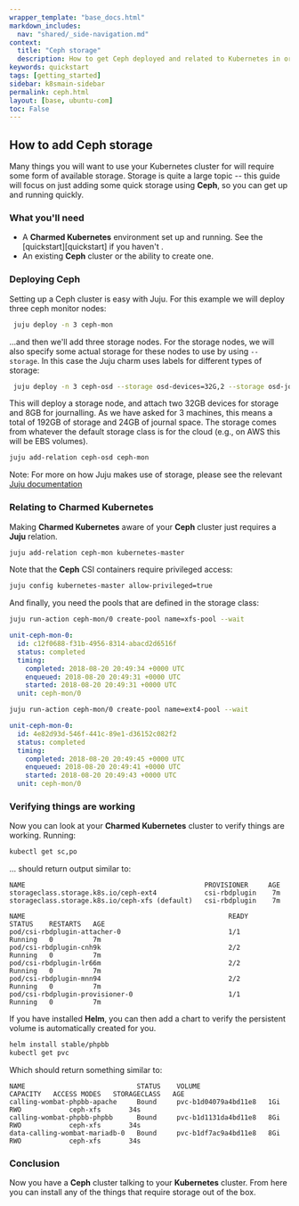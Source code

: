 ```yaml
---
wrapper_template: "base_docs.html"
markdown_includes:
  nav: "shared/_side-navigation.md"
context:
  title: "Ceph storage"
  description: How to get Ceph deployed and related to Kubernetes in order to have a default storage class. This allows for easy storage allocation.
keywords: quickstart
tags: [getting_started]
sidebar: k8smain-sidebar
permalink: ceph.html
layout: [base, ubuntu-com]
toc: False
---
```


## How to add **Ceph** storage

Many things you will want to use your Kubernetes cluster for will require some
form of available storage. Storage is quite a large topic -- this guide will
focus on just adding some quick storage using **Ceph**, so you can get up and
running quickly.

### What you'll need

- A **Charmed Kubernetes** environment set up and running. See the [quickstart][quickstart] if you haven't .
- An existing **Ceph** cluster or the ability to create one.

### Deploying Ceph

Setting up a Ceph cluster is easy with Juju. For this example we will deploy
three ceph monitor nodes:

```bash
 juju deploy -n 3 ceph-mon
```

...and then we'll add three storage nodes. For the storage nodes, we will also
specify some actual storage for these nodes to use by using `-- storage`. In
this case the Juju charm uses labels for different types of storage:

```bash
 juju deploy -n 3 ceph-osd --storage osd-devices=32G,2 --storage osd-journals=8G,1
```

This will deploy a storage node, and attach two 32GB devices for storage and
8GB for journalling. As we have asked for 3 machines, this means a total of
192GB of storage and 24GB of journal space. The storage comes from whatever the
default storage class is for the cloud (e.g., on AWS this will be EBS volumes).

```bash
juju add-relation ceph-osd ceph-mon
```

<div class="p-notification--information">
  <p markdown="1" class="p-notification__response">
    <span class="p-notification__status">Note:</span>
For more on how Juju makes use of storage, please see the relevant
<a href="https://docs.jujucharms.com/stable/en/charms-storage"> Juju documentation</a>
  </p>
</div>

### Relating to Charmed Kubernetes

Making **Charmed Kubernetes** aware of your **Ceph** cluster just requires a **Juju** relation.

```bash
juju add-relation ceph-mon kubernetes-master
```

Note that the **Ceph** CSI containers require privileged access:

```bash
juju config kubernetes-master allow-privileged=true
```

And finally, you need the pools that are defined in the storage class:

```bash
juju run-action ceph-mon/0 create-pool name=xfs-pool --wait
```

```yaml
unit-ceph-mon-0:
  id: c12f0688-f31b-4956-8314-abacd2d6516f
  status: completed
  timing:
    completed: 2018-08-20 20:49:34 +0000 UTC
    enqueued: 2018-08-20 20:49:31 +0000 UTC
    started: 2018-08-20 20:49:31 +0000 UTC
  unit: ceph-mon/0
```

```bash
juju run-action ceph-mon/0 create-pool name=ext4-pool --wait
```

```yaml
unit-ceph-mon-0:
  id: 4e82d93d-546f-441c-89e1-d36152c082f2
  status: completed
  timing:
    completed: 2018-08-20 20:49:45 +0000 UTC
    enqueued: 2018-08-20 20:49:41 +0000 UTC
    started: 2018-08-20 20:49:43 +0000 UTC
  unit: ceph-mon/0
```

### Verifying things are working

Now you can look at your **Charmed Kubernetes** cluster to verify things are
working. Running:

```bash
kubectl get sc,po
```

... should return output similar to:

```no-highlight
NAME                                             PROVISIONER     AGE
storageclass.storage.k8s.io/ceph-ext4            csi-rbdplugin    7m
storageclass.storage.k8s.io/ceph-xfs (default)   csi-rbdplugin    7m

NAME                                                   READY     STATUS    RESTARTS   AGE
pod/csi-rbdplugin-attacher-0                           1/1       Running   0          7m
pod/csi-rbdplugin-cnh9k                                2/2       Running   0          7m
pod/csi-rbdplugin-lr66m                                2/2       Running   0          7m
pod/csi-rbdplugin-mnn94                                2/2       Running   0          7m
pod/csi-rbdplugin-provisioner-0                        1/1       Running   0          7m
```

If you have installed **Helm**, you can then add a chart to verify the persistent volume is automatically created for you.

```bash
helm install stable/phpbb
kubectl get pvc
```

Which should return something similar to:

```ǹo-highlight
NAME                            STATUS    VOLUME                 CAPACITY   ACCESS MODES   STORAGECLASS   AGE
calling-wombat-phpbb-apache     Bound     pvc-b1d04079a4bd11e8   1Gi        RWO            ceph-xfs       34s
calling-wombat-phpbb-phpbb      Bound     pvc-b1d1131da4bd11e8   8Gi        RWO            ceph-xfs       34s
data-calling-wombat-mariadb-0   Bound     pvc-b1df7ac9a4bd11e8   8Gi        RWO            ceph-xfs       34s
```

### Conclusion

Now you have a **Ceph** cluster talking to your **Kubernetes** cluster. From
here you can install any of the things that require storage out of the box.
